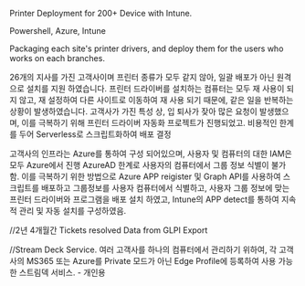 Printer Deployment for 200+ Device with Intune.



Powershell, Azure, Intune


Packaging each site's printer drivers, and deploy them for the users who works on each branches.

26개의 지사를 가진 고객사이며 프린터 종류가 모두 같지 않아, 일괄 배포가 아닌 원격으로 설치를 지원 하였습니다.
프린터 드라이버를 설치하는 컴퓨터는 모두 재 사용이 되지 않고, 재 설정하여 다른 사이트로 이동하여 재 사용 되기 때문에, 같은 일을 반복하는 상황이 발생하였습니다. 
고객사가 가진 특성 상, 입 퇴사가 잦아 많은 요청이 발생했으며, 
이를 극복하기 위해 프린터 드라이버 자동화 프로젝트가 진행되었고. 비용적인 한계를 두어 Serverless로 스크립트화하여 배포 결정

고객사의 인프라는 Azure를 통하여 구성 되어있으며, 사용자 및 컴퓨터의 대한 IAM은 모두 Azure에서 진행
AzureAD 한계로 사용자의 컴퓨터에서 그룹 정보 식별이 불가 함. 이를 극복하기 위한 방법으로 Azure APP reigister 및 Graph API를 사용하여 스크립트를 배포하고 그룹정보를 사용자 컴퓨터에서 식별하고, 
사용자 그룹 정보에 맞는 프린터 드라이버와 프로그램을 배포 설치 하였고, Intune의 APP detect를 통하여 지속적 관리 및 자동 설치를 구성하였음.



//2년 4개월간 Tickets resolved Data from GLPI Export


//Stream Deck Service.
여러 고객사를 하나의 컴퓨터에서 관리하기 위하여, 각 고객사의 MS365 또는 Azure를 Private 모드가 아닌 Edge Profile에 등록하여 사용 가능한 스트림덱 서비스. - 개인용 
